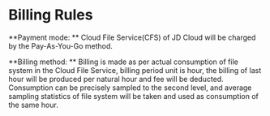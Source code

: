 # Billing Rules

**Payment mode: ** Cloud File Service(CFS) of JD Cloud will be charged by the Pay-As-You-Go method.

**Billing method: ** Billing is made as per actual consumption of file system in the Cloud File Service, billing period unit is hour, the billing of last hour will be produced per natural hour and fee will be deducted. Consumption can be precisely sampled to the second level, and average sampling statistics of file system will be taken and used as consumption of the same hour.

